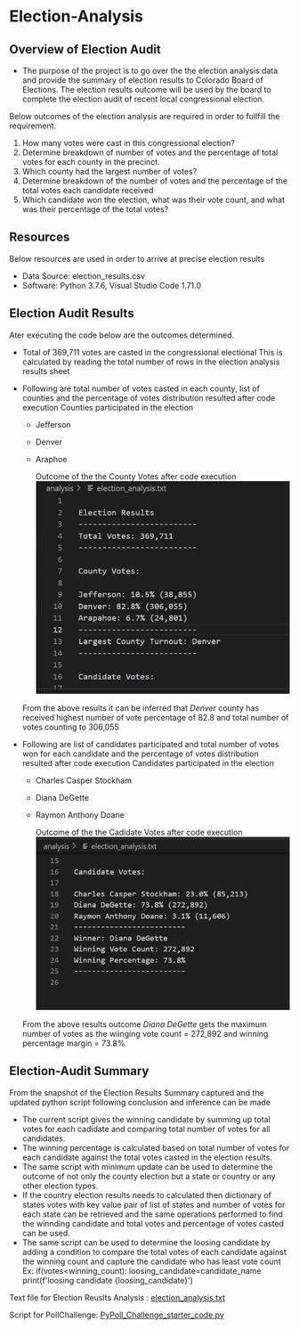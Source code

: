 # Election-Analysis

## Overview of Election Audit

- The purpose of the project is to go over the the election analysis data and provide the summary of election results to Colorado Board of Elections. The election results outcome will be used by the board to complete the election audit of recent local congressional election.

Below outcomes of the election analysis are required in order to fullfill the requirement.

1. How many votes were cast in this congressional election?
2. Determine breakdown of number of votes and the percentage of total votes for each county in the precinct. 
3. Which county had the largest number of votes?
4. Determine breakdown of the number of votes and the percentage of the total votes each candidate received
5. Which candidate won the election, what was their vote count, and what was their percentage of the total votes?

## Resources

Below resources are used in order to arrive at precise election results 

- Data Source: election_results.csv
- Software: Python 3.7.6, Visual Studio Code 1.71.0

## Election Audit Results

Ater executing the code below are the outcomes determined.

- Total of 369,711 votes are casted in the congressional electional
    This is calculated by reading the total number of rows in the election analysis results sheet
- Following are total number of votes casted in each county, list of counties and the percentage of votes distribution resulted after code execution 
   Counties participated in the election
    - Jefferson
    - Denver
    - Araphoe
    
      Outcome of the the County Votes after code execution  
      ![Results_CountyVotes_Snapshot](Resources/Results_CountyVotes_Snapshot.png)
    
    From the above results it can be inferred that *Denver* county has received highest number of vote percentage of 82.8 and total number of votes counting to 306,055  

- Following are list of candidates participated and total number of votes won for each candidate and the percentage of votes distribution resulted after code execution 
   Candidates participated in the election
    - Charles Casper Stockham
    - Diana DeGette
    - Raymon Anthony Doane
    
      Outcome of the the Cadidate Votes after code execution
     ![Results_CandidateVotes_Snapshot](Resources/Results_CandidateVotes_Snapshot.png)
     
    From the above results outcome *Diana DeGette* gets the maximum number of votes as the wiinging vote count = 272,892 and winning percentage margin = 73.8%

## Election-Audit Summary

From the snapshot of the Election Results Summary captured and the updated python script following conclusion and inference can be made
 
- The current script gives the winning candidate by summing up total votes for each cadidate and comparing total number of votes for all candidates. 
- The winning percentage is calculated based on total number of votes for each candidate against the total votes casted in the election results.
- The same script with minimum update can be used to determine the outcome of not only the county election but a state or country or any other election types.
- If the country election results needs to calculated then dictionary of states votes with key value pair of list of states and number of votes for each state can be retrieved and the same operations performed to find the  winnding candidate and total votes and percentage of votes casted can be used.
- The same script can be used to determine the loosing candidate by adding a condition to compare the total votes of each candidate against the winning count and capture the candidate who has least vote count
    Ex: if(votes<winning_count):
            loosing_candidate=candidate_name
    print(f'loosing candidate {loosing_candidate}')


Text file for Election Reuslts Analysis : [election_analysis.txt](https://github.com/Ghousiya9891/Election-Analysis/tree/main/analysis)

Script for PollChallenge: [PyPoll_Challenge_starter_code.py](https://github.com/Ghousiya9891/Election-Analysis/blob/main/PyPoll_Challenge_starter_code.py)
